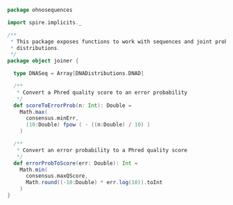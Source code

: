 
```scala
package ohnosequences

import spire.implicits._

/**
 * This package exposes functions to work with sequences and joint probability
 * distributions.
 */
package object joiner {

  type DNASeq = Array[DNADistributions.DNAD]

  /**
   * Convert a Phred quality score to an error probability
   */
  def scoreToErrorProb(n: Int): Double =
    Math.max(
      consensus.minErr,
      (10:Double) fpow ( - ((n:Double) / 10) )
    )

  /**
   * Convert an error probability to a Phred quality score
   */
  def errorProbToScore(err: Double): Int =
    Math.min(
      consensus.maxQScore,
      Math.round((-10:Double) * err.log(10)).toInt
    )
}

```




[main/scala/intervals.scala]: intervals.scala.md
[main/scala/package.scala]: package.scala.md
[main/scala/bestOverlap.scala]: bestOverlap.scala.md
[main/scala/DNADistributions.scala]: DNADistributions.scala.md
[main/scala/consensus.scala]: consensus.scala.md
[test/scala/Intervals.scala]: ../../test/scala/Intervals.scala.md
[test/scala/BestOverlap.scala]: ../../test/scala/BestOverlap.scala.md
[test/scala/Joining.scala]: ../../test/scala/Joining.scala.md
[test/scala/Joiner.scala]: ../../test/scala/Joiner.scala.md
[test/scala/Consensus.scala]: ../../test/scala/Consensus.scala.md